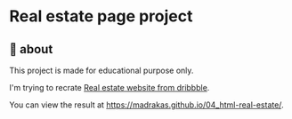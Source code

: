 # Real estate page project

## 🌟 about

This project is made for educational purpose only.

I'm trying to recrate [Real estate website from dribbble](https://dribbble.com/shots/10172325/attachments/2114690?mode=media).

You can view the result at https://madrakas.github.io/04_html-real-estate/.
